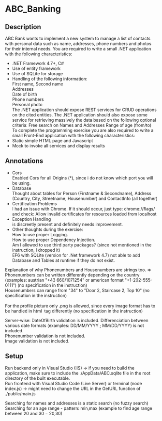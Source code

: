 # ABC_Banking

## Description
ABC Bank wants to implement a new system to manage a list of contacts with personal data
such as name, addresses, phone numbers and photos for their internal needs.
You are required to write a small .NET application with the following characteristics:
* .NET Framework 4.7+, C#
* Use of entity framework
* Use of SQLite for storage
* Handling of the following information: <br>
First name, Second name <br>
Addresses <br>
Date of birth <br>
Phone numbers <br>
Personal photo <br>
The .NET application should expose REST services for CRUD operations on the
cited entities.
The .NET application should also expose some service for retrieving massively
the data based on the following optional criteria:
Free search on Names and Addresses
Range of age (from/to)
To complete the programming exercise you are also required to write a small Front-End
application with the following characteristics:
* Static simple HTML page and Javascript
* Mock to invoke all services and display results

## Annotations
* Cors <br>
	Enabled Cors for all Origins (*), since i do not know which port you will be using.
* Database <br>
	Thought about tables for Person (Firstname & Secondname), Address (Country, City, Streetname, Housenumber) and ContactInfo (all together)
* Certification Problems <br>
	I had an issue with Chrome. If it should occur, just type: chrome://flags/      and check: Allow invalid certificates for resources loaded from localhost
* Exception Handling <br>
	is discreetly present and definitely needs improvement.
* Other thoughts during the exercise: <br>
	How to use proper Logging. <br>
	How to use proper Dependency Injection. <br>
	Am I allowed to use third party packages? (since not mentioned in the instruction, I dropped it) <br>
	EF6 with SQLite (version for .Net framework 4.7) not able to add Database and Tables at runtime if they do not exist. <br>
	
Explanation of why Phonenumbers and Housenumbers are strings too.  => 
Phonenumbers can be written differently depending on the country (examples: austrian "+43 660/1071254" or american format "+1-202-555-0111") (no specification in the instruction) <br>
Housenumbers can range from "34" to "Door 2, Staircase 2, Top 10" (no specification in the instruction) <br> <br>
For the profile picture only .png is allowed, since every image format has to be handled in html <img> tag differently (no specification in the instruction)

Server-wise:
DateOfBirth validation is included. Differenciation between various date formats (examples:  DD/MM/YYYY ; MM/DD/YYYY)  is not included. <br>
Phonenumber validation is not included. <br>
Image validation is not included. 

## Setup
Run backend only in Visual Studio (IIS) -> if you need to build the application, make sure to include the ./AppData/ABC.sqlite file in the root directory of the built executable. <br>
Run frontend with Visual Studio Code (Live Server) or terminal (node index.js) -> might need to change the URL in the GetURL function of ./public/main.js

Searching for names and addresses is a static search (no fuzzy search) <br>
Searching for an age range - pattern: min,max  (example to find age range between 20 and 30 = 20,30)
